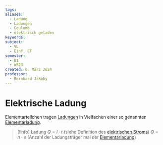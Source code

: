 ```yaml
---
tags: 
aliases:
  - Ladung
  - Ladungen
  - Coulomb
  - elektrisch geladen
keywords: 
subject:
  - VL
  - Einf. ET
semester:
  - B1
  - WS23
created: 6. März 2024
professor:
  - Bernhard Jakoby
---
```

 

# Elektrische Ladung

Elementarteilchen tragen [Ladungen](elektrisches%20Feld.md) in Vielfachen einer so genannten [Elementarladung](../Physik/Konstanten/Elementarladung.md).

> [!info] Ladung
> $Q=I\cdot t$ (siehe Definition des [elektrischen Stroms](elektrischer%20Strom.md))
> $Q = n\cdot e$ (Anzahl der Ladungsträger mal der [Elementarladung](../Physik/Konstanten/Elementarladung.md))